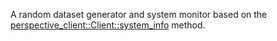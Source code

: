 A random dataset generator and system monitor based on the
<a href="https://docs.rs/perspective-client/latest/perspective_client/struct.Client.html#method.system_info">perspective_client::Client::system_info</a>
method.
